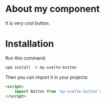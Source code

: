 # About my component

It is very cool button.

# Installation

Run this command:

```bash
npm install -D my-svelte-button
```

Then you can import it in your projects:

```html
<script> 
    import Button from 'my-svelte-button';
</script>
```
